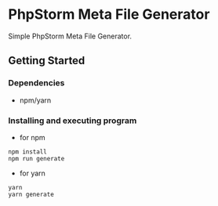 # PhpStorm Meta File Generator

Simple PhpStorm Meta File Generator.

## Getting Started

### Dependencies

* npm/yarn

### Installing and executing program

* for npm
```
npm install
npm run generate
```

* for yarn 
```
yarn
yarn generate
```
